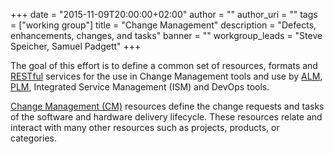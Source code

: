 +++
date = "2015-11-09T20:00:00+02:00"
author = ""
author_uri = ""
tags = ["working group"]
title = "Change Management"
description = "Defects, enhancements, changes, and tasks"
banner = ""
workgroup_leads = "Steve Speicher, Samuel Padgett"
+++

The goal of this effort is to define a common set of resources, formats and [RESTful](http://en.wikipedia.org/wiki/Restful) services for the use in Change Management tools and use by [ALM](http://en.wikipedia.org/wiki/Application_lifecycle_management), [PLM](http://en.wikipedia.org/wiki/Product_Lifecycle_Management), Integrated Service Management (ISM) and DevOps tools.

[Change Management (CM)](http://en.wikipedia.org/wiki/Change_management_(engineering)) resources define the change requests and tasks of the software and hardware delivery lifecycle. These resources relate and interact with many other resources such as projects, products, or categories.